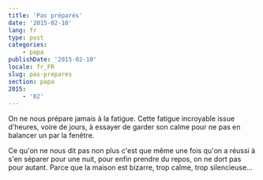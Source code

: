 ```yaml
---
title: 'Pas préparés'
date: '2015-02-10'
lang: fr
type: post
categories:
    - papa
publishDate: '2015-02-10'
locale: fr_FR
slug: pas-prepares
section: papa
2015:
    - '02'
---
```


On ne nous prépare jamais à la fatigue. Cette fatigue incroyable issue d'heures, voire de jours, à essayer de garder son calme pour ne pas en balancer un par la fenêtre.

Ce qu'on ne nous dit pas non plus c'est que même une fois qu'on a réussi à s'en séparer pour une nuit, pour enfin prendre du repos, on ne dort pas pour autant. Parce que la maison est bizarre, trop calme, trop silencieuse...

